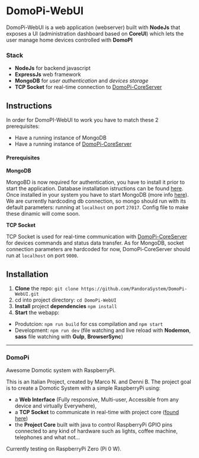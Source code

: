 # DomoPi-WebUI

DomoPi-WebUI is a web application (webserver) built with **NodeJs** that exposes a UI (administration dashboard based
on **CoreUI**) which lets the user manage home devices controlled with **DomoPI**

### Stack
- **NodeJs** for backend javascript
- **ExpressJs** web framework
- **MongoDB** for *user authentication* and *devices storage*
- **TCP Socket** for real-time connection to [DomoPi-CoreServer](https://github.com/PandoraSystem/DomoPi-CoreServer)

## Instructions
In order for DomoPI-WebUI to work you have to match these 2 prerequisites:
- Have a running instance of MongoDB
- Have a running instance of [DomoPi-CoreServer](https://github.com/PandoraSystem/DomoPi-CoreServer)

#### Prerequisites

**MongoDB**

MongoBD is now required for authentication, you have to install it prior to start the application.
Database installation istructions can be found [here](https://www.mongodb.com/download-center).
Once installed in your system you have to start MongoDB (more info [here](https://docs.mongodb.com/manual/tutorial/manage-mongodb-processes/)). 
We are currently hardcoding db connection, so mongo should run with its default parameters: running at `localhost`
on port `27017`. Config file to make these dinamic will come soon.

**TCP Socket**

TCP Socket is used for real-time communication with [DomoPi-CoreServer](https://github.com/PandoraSystem/DomoPi-CoreServer)
for devices commands and status data transfer. As for MongoDB, socket connection parameters are hardcoded for now, 
DomoPi-CoreServer should run at `localhost` on port `9000`.


## Installation
1. **Clone** the repo: `git clone https://github.com/PandoraSystem/DomoPi-WebUI.git`
2. cd into project directory: `cd DomoPi-WebUI`
3. **Install** project **dependencies** `npm install`
4. **Start** the webapp:
  * Produtcion: `npm run build` for css compilation and `npm start`
  * Development: `npm run dev` (file watching and live reload with **Nodemon**, **sass** file watching with **Gulp**,
   **BrowserSync**)


---

### DomoPi
Awesome Domotic system with RaspberryPi.

This is an Italian Project, created by Marco N. and Denni B.
The project goal is to create a Domotic System with a simple RaspberryPi using:
- a **Web Interface** (Fully responsive, Multi-user, Accessible from any device and virtually Everywhere),
- a **TCP Socket** to communicate in real-time with project core ([found here](https://github.com/PandoraSystem/DomoPi-CoreServer))
- the **Project Core** built with java to control RaspberryPi GPIO pins connected to any kind of hardware such as
lights, coffee machine, telephones and what not...


Currently testing on RaspberryPi Zero (Pi 0 W).
